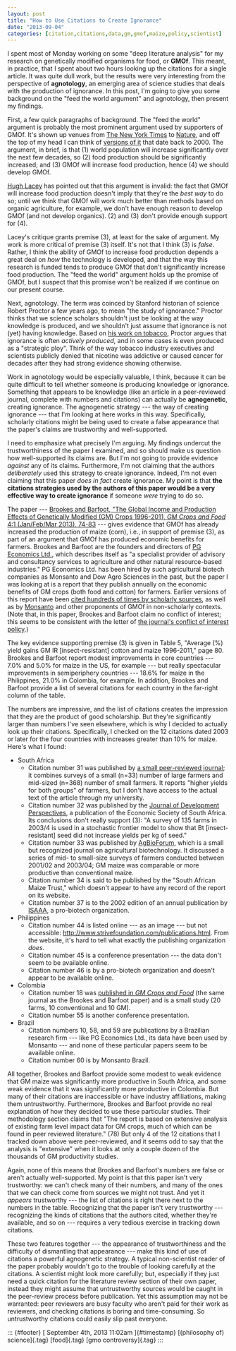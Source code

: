 ```yaml
---
layout: post
title: "How to Use Citations to Create Ignorance"
date: "2013-09-04"
categories: [citation,citations,data,gm,gmof,maize,policy,scientist]
---
```



I spent most of Monday working on some "deep literature analysis" for my research on genetically modified organisms for food, or **GMOf**. This meant, in practice, that I spent about two hours looking up the citations for a single article. It was quite dull work, but the results were very interesting from the perspective of **agnotology**, an emerging area of science studies that deals with the production of ignorance. In this post, I'm going to give you some background on the "feed the world argument" and agnotology, then present my findings.

First, a few quick paragraphs of background. The "feed the world" argument is probably the most prominent argument used by supporters of GMOf. It's shown up venues from [The New York Times](http://www.nytimes.com/2011/08/19/opinion/genetically-engineered-food-for-all.html?src=me&ref=general) to [Nature](http://www.nature.com/nature/journal/v466/n7306/), and off the top of my head I can think of [versions of it](http://papers.ssrn.com/sol3/papers.cfm?abstract_id=246530) that date back to 2000. The argument, in brief, is that (1) world population will increase significantly over the next few decades, so (2) food production should be significantly increased; and (3) GMOf will increase food production, hence (4) we should develop GMOf.

[Hugh Lacey](http://link.springer.com/article/10.1007%2Fs11948-002-0003-8) has pointed out that this argument is invalid: the fact that GMOf will increase food production doesn't imply that they're the *best way* to do so; until we think that GMOf will work much better than methods based on organic agriculture, for example, we don't have enough reason to develop GMOf (and not develop organics). (2) and (3) don't provide enough support for (4).

Lacey's critique grants premise (3), at least for the sake of argument. My work is more critical of premise (3) itself. It's not that I think (3) is *false*. Rather, I think the ability of GMOf to increase food production depends a great deal on *how* the technology is developed, and that the way this research is funded tends to produce GMOf that don't significantly increase food production. The "feed the world" argument holds up the promise of GMOf, but I suspect that this promise won't be realized if we continue on our present course.

Next, agnotology. The term was coinced by Stanford historian of science Robert Proctor a few years ago, to mean "the study of ignorance." Proctor thinks that we science scholars shouldn't just be looking at the way knowledge is produced, and we shouldn't just assume that ignorance is not (yet) having knowledge. Based on [his work on tobacco](http://books.google.com/books?id=YP2dHzxkx5cC), Proctor argues that ignorance is often *actively produced*, and in some cases is even produced as a "strategic ploy". Think of the way tobacco industry executives and scientists publicly denied that nicotine was addictive or caused cancer for decades after they had strong evidence showing otherwise.

Work in agnotology would be especially valuable, I think, because it can be quite difficult to tell whether someone is producing knowledge or ignorance. Something that appears to be knowledge (like an article in a peer-reviewed journal, complete with numbers and citations) can actually be **agnogenetic**, creating ignorance. The agnogenetic strategy --- the way of creating ignorance --- that I'm looking at here works in this way. Specifically, scholarly citations might be being used to create a false appearance that the paper's claims are trustworthy and well-supported.

I need to emphasize what precisely I'm arguing. My findings undercut the trustworthiness of the paper I examined, and so should make us question how well-supported its claims are. But I'm not going to provide evidence *against* any of its claims. Furthermore, I'm not claiming that the authors *deliberately* used this strategy to create ignorance. Indeed, I'm not even claiming that this paper *does in fact* create ignorance. My point is that **the citations strategies used by the authors of this paper would be a very effective way to create ignorance** if someone *were* trying to do so.

The paper --- [Brookes and Barfoot, "The Global Income and Production Effects of Genetically Modified (GM) Crops 1996-2011, *GM Crops and Food* 4:1 (Jan/Feb/Mar 2013), 74-83](https://www.landesbioscience.com/journals/gmcrops/article/24176/) --- gives evidence that GMOf has already increased the production of maize (corn), i.e., in support of premise (3), as part of an argument that GMOf has produced economic benefits for farmers. Brookes and Barfoot are the founders and directors of [PG Economics Ltd.](http://www.pgeconomics.co.uk/), which describes itself as \"a specialist provider of advisory and consultancy services to agriculture and other natural resource-based industries." PG Economics Ltd. has been hired by such agricultural biotech companies as Monsanto and Dow Agro Sciences in the past, but the paper I was looking at is a report that they publish annually on the economic benefits of GM crops (both food and cotton) for farmers. Earlier versions of this report have been [cited hundreds of times by scholarly sources](http://scholar.google.com/scholar?q=brookes+and+barfoot), as well as by [Monsanto](http://www.monsanto.com/newsviews/Pages/do-gm-crops-increase-yield.aspx) and other proponents of GMOf in non-scholarly contexts. (Note that, in this paper, Brookes and Barfoot claim no conflict of interest; this seems to be consistent with the letter of [the journal's conflict of interest policy](https://www.landesbioscience.com/journals/gmcrops/guidelines/#/guidelines).)

The key evidence supporting premise (3) is given in Table 5, "Average (%) yield gains GM IR \[insect-resistant\] cotton and maize 1996-2011," page 80. Brookes and Barfoot report modest improvements in core countries --- 7.0% and 5.0% for maize in the US, for example --- but really spectacular improvements in semiperiphery countries --- 18.6% for maize in the Philippines, 21.0% in Colombia, for example. In addition, Brookes and Barfoot provide a list of several citations for each country in the far-right column of the table.

The numbers are impressive, and the list of citations creates the impression that they are the product of good scholarship. But they're significantly larger than numbers I've seen elsewhere, which is why I decided to actually look up their citations. Specifically, I checked on the 12 citations dated 2003 or later for the four countries with increases greater than 10% for maize. Here's what I found:

-   South Africa
    -   Citation number 31 was published by [a small peer-reviewed journal](http://www.metapress.com/content/jd2pphettplpyg50/); it combines surveys of a small (n=33) number of large farmers and mid-sized (n=368) number of small farmers. It reports "higher yields for both groups" of farmers, but I don't have access to the actual text of the article through my university.
    -   Citation number 32 was published by the [Journal of Development Perspectives](http://repository.up.ac.za/handle/2263/3309?show=full), a publication of the Economic Society of South Africa. Its conclusions don't really support (3): "A survey of 135 farms in 2003/4 is used in a stochastic frontier model to show that Bt \[insect-resistant\] seed did not increase yields per kg of seed."
    -   Citation number 33 was published by [AgBioForum](http://www.agbioforum.org/v9n1/v9n1a02-gouse.htm), which is a small but recognized journal on agricultural biotechnology. It discussed a series of mid- to small-size surveys of farmers conducted between 2001/02 and 2003/04; GM maize was comparable or more productive than conventional maize.
    -   Citation number 34 is said to be published by the "South African Maize Trust," which doesn't appear to have any record of the report on its website.
    -   Citation number 37 is to the 2002 edition of an annual publication by [ISAAA](http://en.wikipedia.org/wiki/Isaaa), a pro-biotech organization.
-   Philippines
    -   Citation number 44 is listed online --- as an image --- but not accessible: <http://www.strivefoundation.com/publications.html>. From the website, it's hard to tell what exactly the publishing organization *does*.
    -   Citation number 45 is a conference presentation --- the data don't seem to be available online.
    -   Citation number 46 is by a pro-biotech organization and doesn't appear to be available online.
-   Colombia
    -   Citation number 18 was [published in *GM Crops and Food*](https://www.landesbioscience.com/journals/gmcrops/article/17591/?nocache=251815219) (the same journal as the Brookes and Barfoot paper) and is a small study (20 farms, 10 conventional and 10 GM).
    -   Citation number 55 is another conference presentation.
-   Brazil
    -   Citation numbers 10, 58, and 59 are publications by a Brazilian research firm --- like PG Economics Ltd., its data have been used by Monsanto --- and none of these particular papers seem to be available online.
    -   Citation number 60 is by Monsanto Brazil.

All together, Brookes and Barfoot provide some modest to weak evidence that GM maize was significantly more productive in South Africa, and some weak evidence that it was significantly more productive in Colombia. But many of their citations are inaccessible or have industry affiliations, making them untrustworthy. Furthermore, Brookes and Barfoot provide no real explanation of how they decided to use these particular studies. Their methodology section claims that "The report is based on extensive analysis of existing farm level impact data for GM crops, much of which can be found in peer reviewed literature." (78) But only 4 of the 12 citations that I tracked down above were peer-reviewed, and it seems odd to say that the analysis is "extensive" when it looks at only a couple dozen of the thousands of GM productivity studies.

Again, none of this means that Brookes and Barfoot's numbers are false or aren't actually well-supported. My point is that this paper isn't very trustworthy: we can't check many of their numbers, and many of the ones that we can check come from sources we might not trust. And yet it *appears* trustworthy --- the list of citations is right there next to the numbers in the table. Recognizing that the paper isn't very trustworthy --- recognizing the kinds of citations that the authors cited, whether they're available, and so on --- requires a very tedious exercise in tracking down citations.

These two features together --- the appearance of trustworthiness and the difficulty of dismantling that appearance --- make this kind of use of citations a powerful agnogenetic strategy. A typical non-scientist reader of the paper probably wouldn't go to the trouble of looking carefully at the citations. A scientist might look more carefully; but, especially if they just need a quick citation for the literature review section of their own paper, instead they might assume that untrustworthy sources would be caught in the peer-review process before publication. Yet this assumption may not be warranted: peer reviewers are busy faculty who aren't paid for their work as reviewers, and checking citations is boring and time-consuming. So untrustworthy citations could easily slip past everyone.

::: {#footer}
[ September 4th, 2013 11:02am ]{#timestamp} [(philosophy of) science]{.tag} [food]{.tag} [gmo controversy]{.tag}
:::






